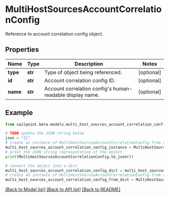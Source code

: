 # MultiHostSourcesAccountCorrelationConfig

Reference to account correlation config object.

## Properties

Name | Type | Description | Notes
------------ | ------------- | ------------- | -------------
**type** | **str** | Type of object being referenced. | [optional] 
**id** | **str** | Account correlation config ID. | [optional] 
**name** | **str** | Account correlation config&#39;s human-readable display name. | [optional] 

## Example

```python
from sailpoint.beta.models.multi_host_sources_account_correlation_config import MultiHostSourcesAccountCorrelationConfig

# TODO update the JSON string below
json = "{}"
# create an instance of MultiHostSourcesAccountCorrelationConfig from a JSON string
multi_host_sources_account_correlation_config_instance = MultiHostSourcesAccountCorrelationConfig.from_json(json)
# print the JSON string representation of the object
print(MultiHostSourcesAccountCorrelationConfig.to_json())

# convert the object into a dict
multi_host_sources_account_correlation_config_dict = multi_host_sources_account_correlation_config_instance.to_dict()
# create an instance of MultiHostSourcesAccountCorrelationConfig from a dict
multi_host_sources_account_correlation_config_from_dict = MultiHostSourcesAccountCorrelationConfig.from_dict(multi_host_sources_account_correlation_config_dict)
```
[[Back to Model list]](../README.md#documentation-for-models) [[Back to API list]](../README.md#documentation-for-api-endpoints) [[Back to README]](../README.md)


